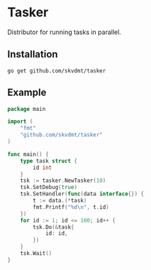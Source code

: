 # Tasker
Distributor for running tasks in parallel.

## Installation
```
go get github.com/skvdmt/tasker
```

## Example
```go
package main

import (
	"fmt"
	"github.com/skvdmt/tasker"
)

func main() {
	type task struct {
		id int
	}
	tsk := tasker.NewTasker(10)
	tsk.SetDebug(true)
	tsk.SetHandler(func(data interface{}) {
		t := data.(*task)
		fmt.Printf("%d\n", t.id)
	})
	for id := 1; id <= 100; id++ {
		tsk.Do(&task{
			id: id,
		})
	}
	tsk.Wait()
}
```
